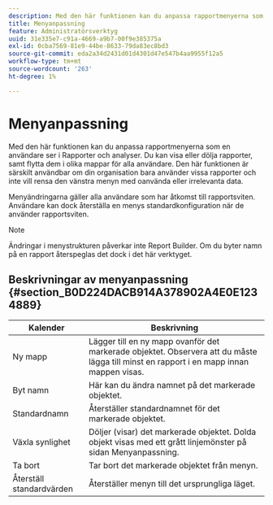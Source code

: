 ```yaml
---
description: Med den här funktionen kan du anpassa rapportmenyerna som en användare ser i Rapporter och analyser. Du kan visa eller dölja rapporter, samt flytta dem i olika mappar för alla användare. Den här funktionen är särskilt användbar om din organisation bara använder vissa rapporter och inte vill rensa den vänstra menyn med oanvända eller irrelevanta data.
title: Menyanpassning
feature: Administratörsverktyg
uuid: 31e335e7-c91a-4669-a9b7-00f9e385375a
exl-id: 0cba7569-81e9-44be-8633-79da83ec8bd3
source-git-commit: eda2a34d2431d01d4301d47e547b4aa9955f12a5
workflow-type: tm+mt
source-wordcount: '263'
ht-degree: 1%

---
```


# Menyanpassning

Med den här funktionen kan du anpassa rapportmenyerna som en användare ser i Rapporter och analyser. Du kan visa eller dölja rapporter, samt flytta dem i olika mappar för alla användare. Den här funktionen är särskilt användbar om din organisation bara använder vissa rapporter och inte vill rensa den vänstra menyn med oanvända eller irrelevanta data.

Menyändringarna gäller alla användare som har åtkomst till rapportsviten. Användare kan dock återställa en menys standardkonfiguration när de använder rapportsviten.

>[!NOTE]
>
>Ändringar i menystrukturen påverkar inte Report Builder. Om du byter namn på en rapport återspeglas det dock i det här verktyget.

## Beskrivningar av menyanpassning {#section_B0D224DACB914A378902A4E0E1234889}

| Kalender | Beskrivning |
|--- |--- |
| Ny mapp | Lägger till en ny mapp ovanför det markerade objektet. Observera att du måste lägga till minst en rapport i en mapp innan mappen visas. |
| Byt namn | Här kan du ändra namnet på det markerade objektet. |
| Standardnamn | Återställer standardnamnet för det markerade objektet. |
| Växla synlighet | Döljer (visar) det markerade objektet. Dolda objekt visas med ett grått linjemönster på sidan Menyanpassning. |
| Ta bort | Tar bort det markerade objektet från menyn. |
| Återställ standardvärden | Återställer menyn till det ursprungliga läget. |
